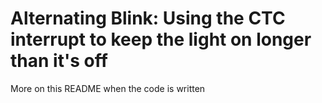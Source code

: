 # Alternating Blink: Using the CTC interrupt to keep the light on longer than it's off

More on this README when the code is written